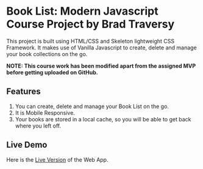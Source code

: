 # Book List: Modern Javascript Course Project by Brad Traversy

This project is built using HTML/CSS and Skeleton lightweight CSS Framework. It makes use of Vanilla Javascript to create, delete and manage your book collections on the go.

**NOTE: This course work has been modified apart from the assigned MVP before getting uploaded on GitHub.**

## Features

1. You can create, delete and manage your Book List on the go.
2. It is Mobile Responsive.
3. Your books are stored in a local cache, so you will be able to get back where you left off.

## Live Demo

Here is the [Live Version](https://techcatchers.github.io/Book-List/) of the Web App.